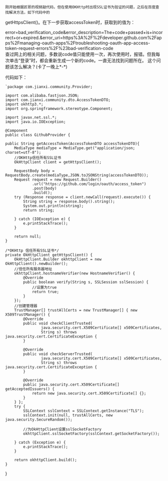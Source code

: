     刚开始根据匠哥的视频敲代码，但在使用OKHttp时出现SSL证书为验证的问题，之后在百度查找解决方法，如下代码中的 
getHttpsClient()。在下一步获取accessToken时，获取到的值为：  

error=bad_verification_code&error_description=The+code+passed+is+incorrect+or+expired.&error_uri=https%3A%2F%2Fdeveloper.github.com%2Fapps%2Fmanaging-oauth-apps%2Ftroubleshooting-oauth-app-access-token-request-errors%2F%23bad-verification-code  
	查过网上的相关问题，多数说code值只能使用一次，再次使用时，报错。但我每次单击“登录”时，都会重新生成一个新的code。一直无法找到问题所在。
		这个问题该怎么解决？(卡了一晚上*-*)

代码如下：

	`package com.jianxi.community.Provider;

	import com.alibaba.fastjson.JSON;
	import com.jianxi.community.dto.AccessTokenDTO;
	import okhttp3.*;
	import org.springframework.stereotype.Component;

	import javax.net.ssl.*;
	import java.io.IOException;

	@Component
	public class GithubProvider {

    public String getAccessToken(AccessTokenDTO accessTokenDTO){
        MediaType mediaType = MediaType.get("application/json; charset=utf-8");
        //OKHttp信任所有SSL证书
        OkHttpClient client = getHttpsClient();

        RequestBody body = RequestBody.create(mediaType,JSON.toJSONString(accessTokenDTO));
        Request request = new Request.Builder()
                .url("https://github.com/login/oauth/access_token")
                .post(body)
                .build();
        try (Response response = client.newCall(request).execute()) {
            String string = response.body().string();
            System.out.println(string);
            return string;

        } catch (IOException e) {
            e.printStackTrace();
        }

        return null;
    }

    /*OKHttp 信任所有SSL证书*/
    private OkHttpClient getHttpsClient() {
        OkHttpClient.Builder okhttpClient = new OkHttpClient().newBuilder();
        //信任所有服务器地址
        okhttpClient.hostnameVerifier(new HostnameVerifier() {
            @Override
            public boolean verify(String s, SSLSession sslSession) {
                //设置为true
                return true;
            }
        });
        //创建管理器
        TrustManager[] trustAllCerts = new TrustManager[] { new X509TrustManager() {
            @Override
            public void checkClientTrusted(
                    java.security.cert.X509Certificate[] x509Certificates,
                    String s) throws java.security.cert.CertificateException {
            }

            @Override
            public void checkServerTrusted(
                    java.security.cert.X509Certificate[] x509Certificates,
                    String s) throws java.security.cert.CertificateException {
            }

            @Override
            public java.security.cert.X509Certificate[] getAcceptedIssuers() {
                return new java.security.cert.X509Certificate[] {};
            }
        } };
        try {
            SSLContext sslContext = SSLContext.getInstance("TLS");
            sslContext.init(null, trustAllCerts, new java.security.SecureRandom());

            //为OkHttpClient设置sslSocketFactory
            okhttpClient.sslSocketFactory(sslContext.getSocketFactory());

        } catch (Exception e) {
            e.printStackTrace();
        }

        return okhttpClient.build();
    }


}